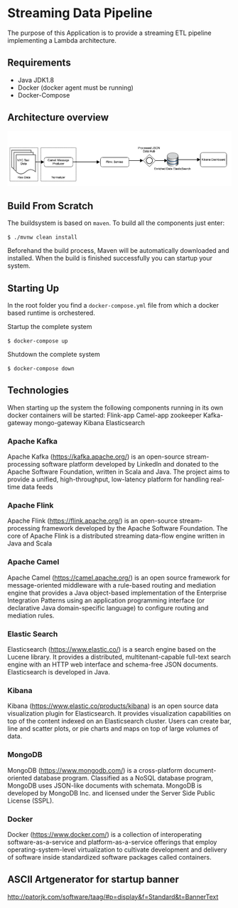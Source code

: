 # Streaming Data Pipeline

The purpose of this Application is to provide a streaming ETL pipeline implementing a Lambda architecture.

## Requirements

- Java JDK1.8
- Docker (docker agent must be running)
- Docker-Compose

## Architecture overview

![Architecture](./doc-asserts/NYCDPP.png)

## Build From Scratch

The buildsystem is based on `maven`. To build all the components just enter:

`
$ ./mvnw clean install
`

Beforehand the build process, Maven will be automatically downloaded and installed.
When the build is finished successfully you can startup your system. 

## Starting Up

In the root folder you find a `docker-compose.yml` file from which a docker based runtime is orchestered.


Startup the complete system

`
$ docker-compose up
`

Shutdown the complete system

`
$ docker-compose down
`

## Technologies

When starting up the system the following components running in its own docker containers will be started:
Flink-app
Camel-app
zookeeper
Kafka-gateway
mongo-gateway
Kibana
Elasticsearch

### Apache Kafka

Apache Kafka (https://kafka.apache.org/) is an open-source stream-processing software platform developed by LinkedIn and donated to the Apache 
Software Foundation, written in Scala and Java. The project aims to provide a unified, 
high-throughput, low-latency platform for handling real-time data feeds

### Apache Flink

Apache Flink (https://flink.apache.org/) is an open-source stream-processing framework developed by the Apache Software Foundation. The core of Apache Flink is a distributed streaming data-flow engine written in Java and Scala

### Apache Camel

Apache Camel (https://camel.apache.org/) is an open source framework for message-oriented middleware with a rule-based routing and mediation engine that provides a Java object-based implementation of the Enterprise Integration Patterns using an application programming interface (or declarative Java domain-specific language) to configure routing and mediation rules.

### Elastic Search

Elasticsearch (https://www.elastic.co/) is a search engine based on the Lucene library. It provides a distributed, multitenant-capable full-text search engine with an HTTP web interface and schema-free JSON documents. Elasticsearch is developed in Java.

### Kibana

Kibana (https://www.elastic.co/products/kibana) is an open source data visualization plugin for Elasticsearch. It provides visualization capabilities on top of the content indexed on an Elasticsearch cluster. Users can create bar, line and scatter plots, or pie charts and maps on top of large volumes of data.

### MongoDB

MongoDB (https://www.mongodb.com/) is a cross-platform document-oriented database program. Classified as a NoSQL 
database program, MongoDB uses JSON-like documents with schemata. MongoDB is developed by MongoDB Inc. and licensed 
under the Server Side Public License (SSPL).

### Docker

Docker (https://www.docker.com/) is a collection of interoperating software-as-a-service and platform-as-a-service offerings that employ operating-system-level virtualization to cultivate development and delivery of software inside standardized software packages called containers.

## ASCII Artgenerator for startup banner 
http://patorjk.com/software/taag/#p=display&f=Standard&t=BannerText

